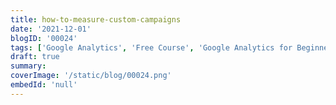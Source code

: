 ```yaml
---
title: how-to-measure-custom-campaigns
date: '2021-12-01'
blogID: '00024'
tags: ['Google Analytics', 'Free Course', 'Google Analytics for Beginners']
draft: true
summary:
coverImage: '/static/blog/00024.png'
embedId: 'null'
---
```

